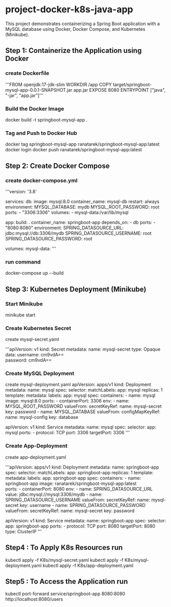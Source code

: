 # project-docker-k8s-java-app

This project demonstrates containerizing a Spring Boot application with a MySQL database using Docker, Docker Compose, and Kubernetes (Minikube).

##  Step 1: Containerize the Application using Docker

### create Dockerfile

'''FROM openjdk:17-jdk-slim
WORKDIR /app
COPY target/springboot-mysql-app-0.0.1-SNAPSHOT.jar app.jar
EXPOSE 8080
ENTRYPOINT ["java", "-jar", "app.jar"]'''

 ### Build the Docker Image 

docker build -t springboot-mysql-app .

### Tag and Push to Docker Hub

docker tag springboot-mysql-app ranatarek/springboot-mysql-app:latest
docker login
docker push ranatarek/springboot-mysql-app:latest


## Step 2: Create Docker Compose

 ### create docker-compose.yml

'''version: '3.8'

services:
  db:
    image: mysql:8.0
    container_name: mysql-db
    restart: always
    environment:
      MYSQL_DATABASE: mydb
      MYSQL_ROOT_PASSWORD: root
    ports:
      - "3306:3306"
    volumes:
      - mysql-data:/var/lib/mysql

  app:
    build: .
    container_name: springboot-app
    depends_on:
      - db
    ports:
      - "8080:8080"
    environment:
      SPRING_DATASOURCE_URL: jdbc:mysql://db:3306/mydb
      SPRING_DATASOURCE_USERNAME: root
      SPRING_DATASOURCE_PASSWORD: root

volumes:
  mysql-data: '''

### run command

docker-compose up --build


## Step 3: Kubernetes Deployment (Minikube)
 
### Start Minikube

minikube start

### Create Kubernetes Secret 

create mysql-secret.yaml

'''apiVersion: v1
kind: Secret
metadata:
  name: mysql-secret
type: Opaque
data:
  username: cm9vdA==      
  password: cm9vdA==      

### Create MySQL Deployment

create mysql-deployment.yaml
apiVersion: apps/v1
kind: Deployment
metadata:
  name: mysql
spec:
  selector:
    matchLabels:
      app: mysql
  replicas: 1
  template:
    metadata:
      labels:
        app: mysql
    spec:
      containers:
        - name: mysql
          image: mysql:8.0
          ports:
            - containerPort: 3306
          env:
            - name: MYSQL_ROOT_PASSWORD
              valueFrom:
                secretKeyRef:
                  name: mysql-secret
                  key: password
            - name: MYSQL_DATABASE
              valueFrom:
                configMapKeyRef:
                  name: mysql-config
                  key: database

apiVersion: v1
kind: Service
metadata:
  name: mysql
spec:
  selector:
    app: mysql
  ports:
    - protocol: TCP
      port: 3306
      targetPort: 3306 ''' 


### Create App-Deployment

create app-deployment.yaml

'''apiVersion: apps/v1
kind: Deployment
metadata:
  name: springboot-app
spec:
  selector:
    matchLabels:
      app: springboot-app
  replicas: 1
  template:
    metadata:
      labels:
        app: springboot-app
    spec:
      containers:
        - name: springboot-app
          image: ranatarek/springboot-mysql-app:latest   
          ports:
            - containerPort: 8080
          env:
            - name: SPRING_DATASOURCE_URL
              value: jdbc:mysql://mysql:3306/mydb
            - name: SPRING_DATASOURCE_USERNAME
              valueFrom:
                secretKeyRef:
                  name: mysql-secret
                  key: username
            - name: SPRING_DATASOURCE_PASSWORD
              valueFrom:
                secretKeyRef:
                  name: mysql-secret
                  key: password

apiVersion: v1
kind: Service
metadata:
  name: springboot-app
spec:
  selector:
    app: springboot-app
  ports:
    - protocol: TCP
      port: 8080
      targetPort: 8080
  type: ClusterIP '''


 ## Step4 : To Apply K8s Resources run

kubectl apply -f K8s/mysql-secret.yaml
kubectl apply -f K8s/mysql-deployment.yaml
kubectl apply -f K8s/app-deployment.yaml

## Step5 : To Access the Application run

 kubectl port-forward service/springboot-app 8080:8080
 http://localhost:8080/users
 











